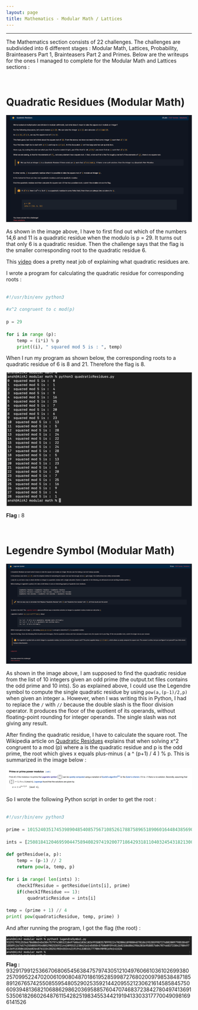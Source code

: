 ```yaml
---
layout: page
title: Mathematics - Modular Math / Lattices
---
```

<hr/>

The Mathematics section consists of 22 challenges. The challenges are subdivided into 6 different stages : Modular Math, Lattices, Probability, Brainteasers Part 1, Brainteasers Part 2 and Primes. Below are the writeups for the ones I managed to complete for the Modular Math and Lattices sections :

<br/>

# Quadratic Residues (Modular Math)

![CryptoHack Image](/assets/img/exploitImages/cryptoHack/img47.png)

As shown in the image above, I have to first find out which of the numbers 14,6 and 11 is a quadratic residue when the modulo is p = 29. It turns out that only 6 is a quadratic residue. Then the challenge says that the flag is the smaller corresponding root to the quadratic residue 6. 
 
This <a href="https://www.youtube.com/watch?v=M6gDsFhQugM" target="_blank">video</a> does a pretty neat job of explaining what quadratic residues are.

I wrote a program for calculating the quadratic residue for corresponding roots : 

```python

#!/usr/bin/env python3

#x^2 congruent to c mod(p)

p = 29

for i in range (p):
    temp = (i*i) % p
    print((i), " squared mod 5 is : ", temp)

```

When I run my program as shown below, the corresponding roots to a quadratic residue of 6 is 8 and 21. Therefore the flag is 8.

![CryptoHack Image](/assets/img/exploitImages/cryptoHack/img48.png)

**Flag :** 8

<br/>

# Legendre Symbol (Modular Math)

![CryptoHack Image](/assets/img/exploitImages/cryptoHack/img49.png)

As shown in the image above, I am supposed to find the quadratic residue from the list of 10 integers given an odd prime (the output.txt files contains the odd prime and 10 ints). So as explained above, I could use the Legendre symbol to compute the single quadratic residue by using `pow(a,(p-1)/2,p)` when given an integer `a`. However, when I was writing this in Python, I had to replace the `/` with `//` because the double slash is the floor division operator. It produces the floor of the quotient of its operands, without floating-point rounding for integer operands. The single slash was not giving any result.

After finding the quadratic residue, I have to calculate the square root. The Wikipedia article on <a href="https://en.wikipedia.org/wiki/Quadratic_residue" target="_blank">Quadratic Residues</a> explains that when solving x^2 congruent to a mod (p) where a is the quadratic residue and p is the odd prime, the root which gives x equals plus-minus ( a ^ (p+1) / 4 ) % p. This is summarized in the image below :

![CryptoHack Image](/assets/img/exploitImages/cryptoHack/img51.png)

So I wrote the following Python script in order to get the root :

```python

#!/usr/bin/env python3

prime = 101524035174539890485408575671085261788758965189060164484385690801466167356667036677932998889725476582421738788500738738503134356158197247473850273565349249573867251280253564698939768700489401960767007716413932851838937641880157263936985954881657889497583485535527613578457628399173971810541670838543309159139

ints = [25081841204695904475894082974192007718642931811040324543182130088804239047149283334700530600468528298920930150221871666297194395061462592781551275161695411167049544771049769000895119729307495913024360169904315078028798025169985966732789207320203861858234048872508633514498384390497048416012928086480326832803, 45471765180330439060504647480621449634904192839383897212809808339619841633826534856109999027962620381874878086991125854247108359699799913776917227058286090426484548349388138935504299609200377899052716663351188664096302672712078508601311725863678223874157861163196340391008634419348573975841578359355931590555, 17364140182001694956465593533200623738590196990236340894554145562517924989208719245429557645254953527658049246737589538280332010533027062477684237933221198639948938784244510469138826808187365678322547992099715229218615475923754896960363138890331502811292427146595752813297603265829581292183917027983351121325, 14388109104985808487337749876058284426747816961971581447380608277949200244660381570568531129775053684256071819837294436069133592772543582735985855506250660938574234958754211349215293281645205354069970790155237033436065434572020652955666855773232074749487007626050323967496732359278657193580493324467258802863, 4379499308310772821004090447650785095356643590411706358119239166662089428685562719233435615196994728767593223519226235062647670077854687031681041462632566890129595506430188602238753450337691441293042716909901692570971955078924699306873191983953501093343423248482960643055943413031768521782634679536276233318, 85256449776780591202928235662805033201684571648990042997557084658000067050672130152734911919581661523957075992761662315262685030115255938352540032297113615687815976039390537716707854569980516690246592112936796917504034711418465442893323439490171095447109457355598873230115172636184525449905022174536414781771, 50576597458517451578431293746926099486388286246142012476814190030935689430726042810458344828563913001012415702876199708216875020997112089693759638454900092580746638631062117961876611545851157613835724635005253792316142379239047654392970415343694657580353333217547079551304961116837545648785312490665576832987, 96868738830341112368094632337476840272563704408573054404213766500407517251810212494515862176356916912627172280446141202661640191237336568731069327906100896178776245311689857997012187599140875912026589672629935267844696976980890380730867520071059572350667913710344648377601017758188404474812654737363275994871, 4881261656846638800623549662943393234361061827128610120046315649707078244180313661063004390750821317096754282796876479695558644108492317407662131441224257537276274962372021273583478509416358764706098471849536036184924640593888902859441388472856822541452041181244337124767666161645827145408781917658423571721, 18237936726367556664171427575475596460727369368246286138804284742124256700367133250078608537129877968287885457417957868580553371999414227484737603688992620953200143688061024092623556471053006464123205133894607923801371986027458274343737860395496260538663183193877539815179246700525865152165600985105257601565]

def getResidue(a, p):
    temp = (p-1) // 2 
    return pow(a, temp, p)

for i in range( len(ints) ):
    checkIfResidue = getResidue(ints[i], prime)
    if(checkIfResidue == 1):
        quadraticResidue = ints[i]

temp = (prime + 1) // 4
print( pow(quadraticResidue, temp, prime) )

```

And after running the program, I got the flag (the root) :

![CryptoHack Image](/assets/img/exploitImages/cryptoHack/img50.png)

**Flag :** 93291799125366706806545638475797430512104976066103610269938025709952247020061090804870186195285998727680200979853848718589126765742550855954805290253592144209552123062161458584575060939481368210688629862036958857604707468372384278049741369153506182660264876115428251983455344219194133033177700490981696141526

